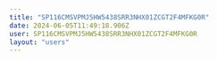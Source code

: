 ```yaml
---
title: "SP116CMSVPMJ5HW5438SRR3NHX01ZCGT2F4MFKG0R"
date: 2024-06-05T11:49:18.906Z
user: SP116CMSVPMJ5HW5438SRR3NHX01ZCGT2F4MFKG0R
layout: "users"
---
```

    